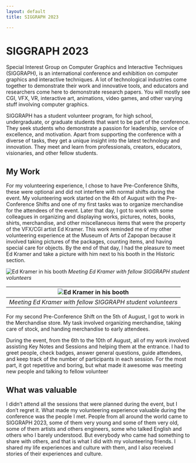 ```yaml
---
layout: default
title: SIGGRAPH 2023

---
```


# SIGGRAPH 2023
Special Interest Group on Computer Graphics and Interactive Techniques (SIGGRAPH), is an international conference and exhibition on computer graphics and interactive techniques. A lot of technological industries come together to demonstrate their work and innovative tools, and educators and researchers come here to demonstrate research papers. You will mostly see CGI, VFX, VR, interactive art, animations, video games, and other varying stuff involving computer graphics. 

SIGGRAPH has a student volunteer program, for high school, undergraduate, or graduate students that want to be part of the conference. They seek students who demonstrate a passion for leadership, service of excellence, and motivation. Apart from supporting the conference with a diverse of tasks, they get a unique insight into the latest technology and innovation. They meet and learn from professionals, creators, educators, visionaries, and other fellow students. 

## My Work
For my volunteering experience, I chose to have Pre-Conference Shifts, these were optional and did not interfere with normal shifts during the event. My volunteering work started on the 4th of August with the Pre-Conference Shifts and one of my first tasks was to organize merchandise for the attendees of the event. Later that day, I got to work with some colleagues in organizing and displaying works, pictures, notes, books, shirts, merchandise, and other miscellaneous items that were the property of the VFX/CGI artist Ed Kramer. This work reminded me of my other volunteering experience at the Museum of Arts of Zapopan because it involved taking pictures of the packages, counting items, and having special care for objects. By the end of that day, I had the pleasure to meet Ed Kramer and take a picture with him next to his booth in the Historic section. 

![Ed Kramer in his booth](https://i.imgur.com/ezim8bl.jpg "Meeting Ed Kramer")
*Meeting Ed Kramer with fellow SIGGRAPH student volunteers*

| ![Ed Kramer in his booth](https://i.imgur.com/ezim8bl.jpg "Meeting Ed Kramer") |
|:--:|
| *Meeting Ed Kramer with fellow SIGGRAPH student volunteers* |

For my second Pre-Conference Shift on the 5th of August, I got to work in the Merchandise store. My task involved organizing merchandise, taking care of stock, and handing merchandise to early attendees.

During the event, from the 6th to the 10th of August, all of my work involved assisting Key Notes and Sessions and helping them at the entrance. I had to greet people, check badges, answer general questions, guide attendees, and keep track of the number of participants in each session. For the most part, it got repetitive and boring, but what made it awesome was meeting new people and talking to fellow volunteer

## What was valuable
I didn’t attend all the sessions that were planned during the event, but I don’t regret it. What made my volunteering experience valuable during the conference was the people I met. People from all around the world came to SIGGRAPH 2023, some of them very young and some of them very old, some of them artists and others engineers, some who talked English and others who I barely understood. But everybody who came had something to share with others, and that is what I did with my volunteering friends. I shared my life experiences and culture with them, and I also received stories of their experiences and culture.